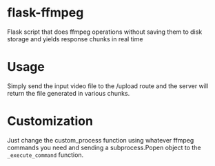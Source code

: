 # flask-ffmpeg
Flask script that does ffmpeg operations without saving them to disk storage and yields response chunks in real time
# Usage
Simply send the input video file to the /upload route and the server will return the file generated in various chunks.
# Customization
Just change the custom_process function using whatever ffmpeg commands you need and sending a subprocess.Popen object to the `_execute_command` function.
